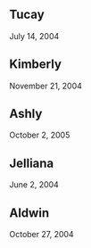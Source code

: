 ## Tucay

July 14, 2004

## Kimberly

November 21, 2004

## Ashly

October 2, 2005

## Jelliana

June 2, 2004

## Aldwin 

October 27, 2004